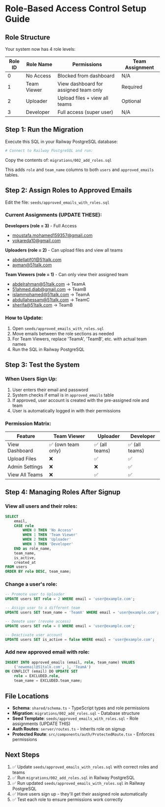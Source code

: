 # Role-Based Access Control Setup Guide

## Role Structure

Your system now has 4 role levels:

| Role ID | Role Name | Permissions | Team Assignment |
|---------|-----------|-------------|-----------------|
| 0 | No Access | Blocked from dashboard | N/A |
| 1 | Team Viewer | View dashboard for assigned team only | Required |
| 2 | Uploader | Upload files + view all teams | Optional |
| 3 | Developer | Full access (super user) | N/A |

## Step 1: Run the Migration

Execute this SQL in your Railway PostgreSQL database:

```bash
# Connect to Railway PostgreSQL and run:
```

Copy the contents of: `migrations/002_add_roles.sql`

This adds `role` and `team_name` columns to both `users` and `approved_emails` tables.

## Step 2: Assign Roles to Approved Emails

Edit the file: `seeds/approved_emails_with_roles.sql`

### Current Assignments (UPDATE THESE):

**Developers (role = 3)** - Full Access
- moustafa.mohamed159357@gmail.com
- yokareda10@gmail.com

**Uploaders (role = 2)** - Can upload files and view all teams
- abdellatif01@51talk.com
- ayman@51talk.com

**Team Viewers (role = 1)** - Can only view their assigned team
- abdelrahman@51talk.com → TeamA
- 51ahmed.diab@gmail.com → TeamB
- islammohamed@51talk.com → TeamA
- abdullahessam@51talk.com → TeamC
- sherifa@51talk.com → TeamB

### How to Update:

1. Open `seeds/approved_emails_with_roles.sql`
2. Move emails between the role sections as needed
3. For Team Viewers, replace 'TeamA', 'TeamB', etc. with actual team names
4. Run the SQL in Railway PostgreSQL

## Step 3: Test the System

### When Users Sign Up:
1. User enters their email and password
2. System checks if email is in `approved_emails` table
3. If approved, user account is created with the pre-assigned role and team
4. User is automatically logged in with their permissions

### Permission Matrix:

| Feature | Team Viewer | Uploader | Developer |
|---------|------------|----------|-----------|
| View Dashboard | ✅ (own team only) | ✅ (all teams) | ✅ (all teams) |
| Upload Files | ❌ | ✅ | ✅ |
| Admin Settings | ❌ | ❌ | ✅ |
| View All Teams | ❌ | ✅ | ✅ |

## Step 4: Managing Roles After Signup

### View all users and their roles:
```sql
SELECT
    email,
    CASE role
        WHEN 0 THEN 'No Access'
        WHEN 1 THEN 'Team Viewer'
        WHEN 2 THEN 'Uploader'
        WHEN 3 THEN 'Developer'
    END as role_name,
    team_name,
    is_active,
    created_at
FROM users
ORDER BY role DESC, team_name;
```

### Change a user's role:
```sql
-- Promote user to Uploader
UPDATE users SET role = 2 WHERE email = 'user@example.com';

-- Assign user to a different team
UPDATE users SET team_name = 'TeamX' WHERE email = 'user@example.com';

-- Demote user (revoke access)
UPDATE users SET role = 0 WHERE email = 'user@example.com';

-- Deactivate user account
UPDATE users SET is_active = false WHERE email = 'user@example.com';
```

### Add new approved email with role:
```sql
INSERT INTO approved_emails (email, role, team_name) VALUES
    ('newemail@51talk.com', 1, 'TeamA')
ON CONFLICT (email) DO UPDATE SET
    role = EXCLUDED.role,
    team_name = EXCLUDED.team_name;
```

## File Locations

- **Schema**: `shared/schema.ts` - TypeScript types and role permissions
- **Migration**: `migrations/002_add_roles.sql` - Database structure
- **Seed Template**: `seeds/approved_emails_with_roles.sql` - Role assignments (UPDATE THIS)
- **Auth Routes**: `server/routes.ts` - Inherits role on signup
- **Protected Route**: `src/components/auth/ProtectedRoute.tsx` - Enforces permissions

## Next Steps

1. ✅ Update `seeds/approved_emails_with_roles.sql` with correct roles and teams
2. ✅ Run `migrations/002_add_roles.sql` in Railway PostgreSQL
3. ✅ Run updated `seeds/approved_emails_with_roles.sql` in Railway PostgreSQL
4. ✅ Have users sign up - they'll get their assigned role automatically
5. ✅ Test each role to ensure permissions work correctly
